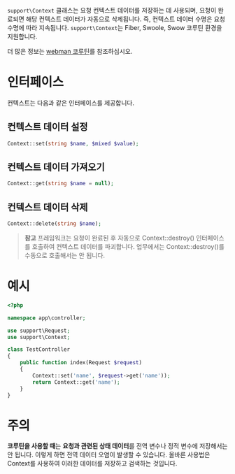 `support\Context` 클래스는 요청 컨텍스트 데이터를 저장하는 데 사용되며, 요청이 완료되면 해당 컨텍스트 데이터가 자동으로 삭제됩니다. 즉, 컨텍스트 데이터 수명은 요청 수명에 따라 지속됩니다. `support\Context`는 Fiber, Swoole, Swow 코루틴 환경을 지원합니다.

더 많은 정보는 [webman 코루틴](./fiber.md)를 참조하십시오.

# 인터페이스
컨텍스트는 다음과 같은 인터페이스를 제공합니다.

## 컨텍스트 데이터 설정
```php
Context::set(string $name, $mixed $value);
```

## 컨텍스트 데이터 가져오기
```php
Context::get(string $name = null);
```

## 컨텍스트 데이터 삭제
```php
Context::delete(string $name);
```

> **참고**
> 프레임워크는 요청이 완료된 후 자동으로 Context::destroy() 인터페이스를 호출하여 컨텍스트 데이터를 파괴합니다. 업무에서는 Context::destroy()를 수동으로 호출해서는 안 됩니다.

# 예시
```php
<?php

namespace app\controller;

use support\Request;
use support\Context;

class TestController
{
    public function index(Request $request)
    {
        Context::set('name', $request->get('name'));
        return Context::get('name');
    }
}
```

# 주의
**코루틴을 사용할 때**는 **요청과 관련된 상태 데이터**를 전역 변수나 정적 변수에 저장해서는 안 됩니다. 이렇게 하면 전역 데이터 오염이 발생할 수 있습니다. 올바른 사용법은 Context를 사용하여 이러한 데이터를 저장하고 검색하는 것입니다.
